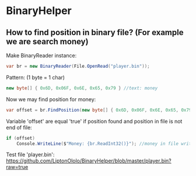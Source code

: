 # BinaryHelper

## How to find position in binary file? (For example we are search money)

Make BinaryReader instance:
```C#
var br = new BinaryReader(File.OpenRead("player.bin"));
```

Pattern: (1 byte = 1 char)
```C#
new byte[] { 0x6D, 0x06F, 0x6E, 0x65, 0x79 } //text: money
```

Now we may find position for money:
```C#
var offset = br.FindPosition(new byte[] { 0x6D, 0x06F, 0x6E, 0x65, 0x79 }, resetPosition: false);
```

Variable 'offset' are equal 'true' if position found and position in file is not end of file:
```C#
if (offset)
    Console.WriteLine($"Money: {br.ReadInt32()}"); //money in file writed as 4 byte.
```

Test file 'player.bin': https://github.com/LiptonOlolo/BinaryHelper/blob/master/player.bin?raw=true
